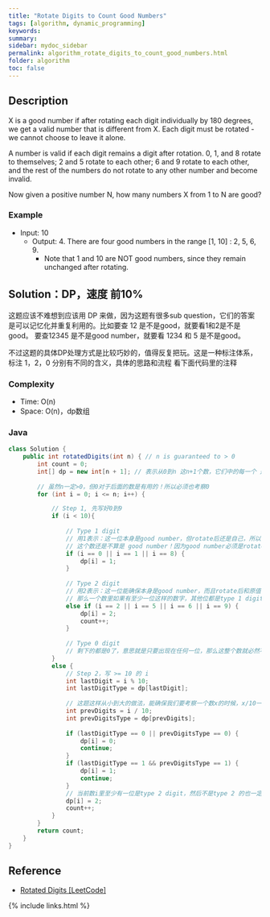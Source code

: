 ```yaml
---
title: "Rotate Digits to Count Good Numbers"
tags: [algorithm, dynamic_programming]
keywords:
summary:
sidebar: mydoc_sidebar
permalink: algorithm_rotate_digits_to_count_good_numbers.html
folder: algorithm
toc: false
---
```


## Description
X is a good number if after rotating each digit individually by 180 degrees, we get a valid number that is different from X.  Each digit must be rotated - we cannot choose to leave it alone.

A number is valid if each digit remains a digit after rotation. 0, 1, and 8 rotate to themselves; 2 and 5 rotate to each other; 6 and 9 rotate to each other, and the rest of the numbers do not rotate to any other number and become invalid.

Now given a positive number N, how many numbers X from 1 to N are good?

### Example
* Input: 10
  * Output: 4. There are four good numbers in the range [1, 10] : 2, 5, 6, 9. 
    * Note that 1 and 10 are NOT good numbers, since they remain unchanged after rotating.

## Solution：DP，速度 前10%
这题应该不难想到应该用 DP 来做，因为这题有很多sub question，它们的答案是可以记忆化并重复利用的。比如要查 12 是不是good，就要看1和2是不是good。
要查12345 是不是good number，就要看 1234 和 5 是不是good。

不过这题的具体DP处理方式是比较巧妙的，值得反复把玩。这是一种标注体系，标注 1，2，0 分别有不同的含义，具体的思路和流程 看下面代码里的注释

### Complexity
* Time: O(n)
* Space: O(n)，dp数组

### Java
```java
class Solution {
    public int rotatedDigits(int n) { // n is guaranteed to > 0
        int count = 0;
        int[] dp = new int[n + 1]; // 表示从0到n 这n+1个数，它们中的每一个 是不是 good number
        
        // 虽然n一定>0，但0对于后面的数是有用的！所以必须也考察0
        for (int i = 0; i <= n; i++) {

            // Step 1, 先写好0到9
            if (i < 10){
                
                // Type 1 digit
                // 用1表示：这一位本身是good number，但rotate后还是自己，所以一个数如果只有这种位的话，
                // 这个数还是不算是 good number！因为good number必须是rotate以后还是一个合法的数且不等于自己的原值
                if (i == 0 || i == 1 || i == 8) {
                    dp[i] = 1;
                }
                
                // Type 2 digit
                // 用2表示：这一位能确保本身是good number，而且rotate后和原值不同
                // 那么一个数里如果有至少一位这样的数字，其他位都是type 1 digit（或者type 2 digit），则这整个数就是good number了
                else if (i == 2 || i == 5 || i == 6 || i == 9) {
                    dp[i] = 2;
                    count++;
                }
                
                // Type 0 digit
                // 剩下的都是0了，意思就是只要出现在任何一位，那么这整个数就必然不能是good number了
            }
            else {
                // Step 2，写 >= 10 的 i
                int lastDigit = i % 10;
                int lastDigitType = dp[lastDigit];
                
                // 这题这样从小到大的做法，能确保我们要考察一个数x的时候，x/10一定已经在dp数组里了！
                int prevDigits = i / 10;
                int prevDigitsType = dp[prevDigits];
                
                if (lastDigitType == 0 || prevDigitsType == 0) {
                    dp[i] = 0;
                    continue;
                } 
                if (lastDigitType == 1 && prevDigitsType == 1) {
                    dp[i] = 1;
                    continue;
                }
                // 当前数i里至少有一位是type 2 digit，然后不是type 2 的也一定是 type 1. 没有任何type 0 的
                dp[i] = 2;
                count++;
            }
        }
        return count;
    }
}
```

## Reference
* [Rotated Digits [LeetCode]](https://leetcode.com/problems/rotated-digits/description/)

{% include links.html %}
